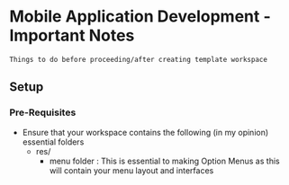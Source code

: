 # Mobile Application Development - Important Notes

```
Things to do before proceeding/after creating template workspace
```

## Setup
### Pre-Requisites
- Ensure that your workspace contains the following (in my opinion) essential folders
    - res/
        + menu folder : This is essential to making Option Menus as this will contain your menu layout and interfaces

